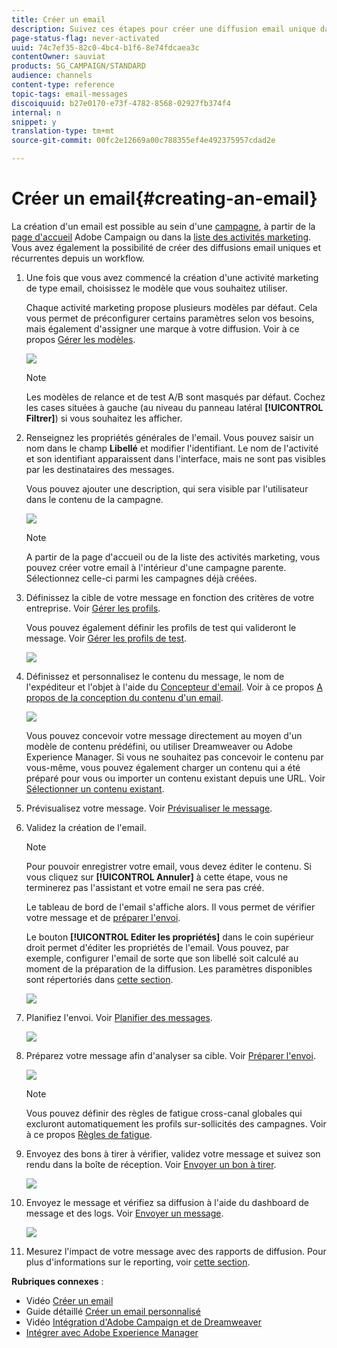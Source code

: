 ```yaml
---
title: Créer un email
description: Suivez ces étapes pour créer une diffusion email unique dans Adobe Campaign.
page-status-flag: never-activated
uuid: 74c7ef35-82c0-4bc4-b1f6-8e74fdcaea3c
contentOwner: sauviat
products: SG_CAMPAIGN/STANDARD
audience: channels
content-type: reference
topic-tags: email-messages
discoiquuid: b27e0170-e73f-4782-8568-02927fb374f4
internal: n
snippet: y
translation-type: tm+mt
source-git-commit: 00fc2e12669a00c788355ef4e492375957cdad2e

---
```



# Créer un email{#creating-an-email}

La création d'un email est possible au sein d'une [campagne](../../start/using/marketing-activities.md#creating-a-marketing-activity), à partir de la [page d'accueil](../../start/using/interface-description.md#home-page) Adobe Campaign ou dans la [liste des activités marketing](../../start/using/marketing-activities.md#about-marketing-activities). Vous avez également la possibilité de créer des diffusions email uniques et récurrentes depuis un workflow.

1. Une fois que vous avez commencé la création d'une activité marketing de type email, choisissez le modèle que vous souhaitez utiliser.

   Chaque activité marketing propose plusieurs modèles par défaut. Cela vous permet de préconfigurer certains paramètres selon vos besoins, mais également d'assigner une marque à votre diffusion. Voir à ce propos [Gérer les modèles](../../start/using/about-templates.md).

   ![](assets/email_creation_1.png)

   >[!NOTE]
   >
   >Les modèles de relance et de test A/B sont masqués par défaut. Cochez les cases situées à gauche (au niveau du panneau latéral **[!UICONTROL Filtrer]**) si vous souhaitez les afficher.

1. Renseignez les propriétés générales de l'email. Vous pouvez saisir un nom dans le champ **Libellé** et modifier l'identifiant. Le nom de l'activité et son identifiant apparaissent dans l'interface, mais ne sont pas visibles par les destinataires des messages.

   Vous pouvez ajouter une description, qui sera visible par l'utilisateur dans le contenu de la campagne.

   ![](assets/email_creation_2.png)

   >[!NOTE]
   >
   >A partir de la page d'accueil ou de la liste des activités marketing, vous pouvez créer votre email à l'intérieur d'une campagne parente. Sélectionnez celle-ci parmi les campagnes déjà créées.

1. Définissez la cible de votre message en fonction des critères de votre entreprise. Voir [Gérer les profils](../../audiences/using/about-profiles.md).

   Vous pouvez également définir les profils de test qui valideront le message. Voir [Gérer les profils de test](../../sending/using/managing-test-profiles-and-sending-proofs.md#managing-test-profiles).

   ![](assets/email_creation_3.png)

1. Définissez et personnalisez le contenu du message, le nom de l'expéditeur et l'objet à l'aide du [Concepteur d'email](../../designing/using/overview.md). Voir à ce propos [A propos de la conception du contenu d'un email](../../designing/using/overview.md).

   ![](assets/email_creation_4.png)

   Vous pouvez concevoir votre message directement au moyen d'un modèle de contenu prédéfini, ou utiliser Dreamweaver ou Adobe Experience Manager. Si vous ne souhaitez pas concevoir le contenu par vous-même, vous pouvez également charger un contenu qui a été préparé pour vous ou importer un contenu existant depuis une URL. Voir [Sélectionner un contenu existant](../../designing/using/using-existing-content.md).

1. Prévisualisez votre message. Voir [Prévisualiser le message](../../sending/using/previewing-messages.md).
1. Validez la création de l'email.

   >[!NOTE]
   >
   >Pour pouvoir enregistrer votre email, vous devez éditer le contenu. Si vous cliquez sur **[!UICONTROL Annuler]** à cette étape, vous ne terminerez pas l'assistant et votre email ne sera pas créé.

   Le tableau de bord de l'email s'affiche alors. Il vous permet de vérifier votre message et de [préparer l'envoi](../../sending/using/preparing-the-send.md).

   Le bouton **[!UICONTROL Editer les propriétés]** dans le coin supérieur droit permet d'éditer les propriétés de l'email. Vous pouvez, par exemple, configurer l'email de sorte que son libellé soit calculé au moment de la préparation de la diffusion. Les paramètres disponibles sont répertoriés dans [cette section](../../administration/using/configuring-email-channel.md#list-of-email-properties).

   ![](assets/delivery_dashboard_2.png)

1. Planifiez l'envoi. Voir [Planifier des messages](../../sending/using/about-scheduling-messages.md).

   ![](assets/delivery_planning.png)

1. Préparez votre message afin d'analyser sa cible. Voir [Préparer l'envoi](../../sending/using/confirming-the-send.md).

   ![](assets/preparing_delivery_2.png)

   >[!NOTE]
   >
   >Vous pouvez définir des règles de fatigue cross-canal globales qui excluront automatiquement les profils sur-sollicités des campagnes. Voir à ce propos [Règles de fatigue](../../administration/using/fatigue-rules.md).

1. Envoyez des bons à tirer à vérifier, validez votre message et suivez son rendu dans la boîte de réception. Voir [Envoyer un bon à tirer](../../sending/using/managing-test-profiles-and-sending-proofs.md#sending-proofs).

   ![](assets/bat_select.png)

1. Envoyez le message et vérifiez sa diffusion à l'aide du dashboard de message et des logs. Voir [Envoyer un message](../../sending/using/confirming-the-send.md).

   ![](assets/confirm_delivery.png)

1. Mesurez l'impact de votre message avec des rapports de diffusion. Pour plus d'informations sur le reporting, voir [cette section](../../reporting/using/about-dynamic-reports.md).

**Rubriques connexes** :

* Vidéo [Créer un email](https://helpx.adobe.com/campaign/kt/acs/using/acs-create-email-from-homepage-feature-video-use.html)   
* Guide détaillé [Créer un email personnalisé](https://docs.campaign.adobe.com/doc/standard/getting_started/en/ACS_GettingStartedEmail.html)
* Vidéo [Intégration d'Adobe Campaign et de Dreamweaver](https://helpx.adobe.com/campaign/kt/acs/using/acs-dreamweaver-integration-feature-video-use.html)
* [Intégrer avec Adobe Experience Manager](../../integrating/using/integrating-with-experience-manager.md)

